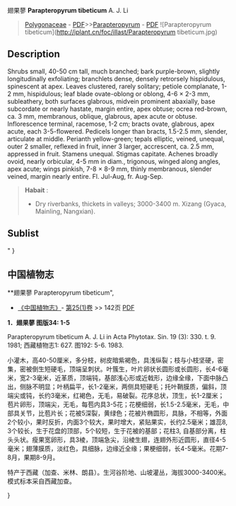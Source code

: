 翅果蓼 **Parapteropyrum tibeticum** A. J. Li

> [Polygonaceae](http://www.iplant.cn/info/Polygonaceae?t=foc) - [PDF](http://www.iplant.cn/foc/pdf/Polygonaceae.pdf)>>[Parapteropyrum](http://www.iplant.cn/info/Parapteropyrum?t=foc) - [PDF](http://www.iplant.cn/foc/pdf/Parapteropyrum.pdf)
![Parapteropyrum tibeticum](http://iplant.cn/foc/illast/Parapteropyrum tibeticum.jpg)

## Description

Shrubs small, 40-50 cm tall, much branched; bark purple-brown, slightly longitudinally exfoliating; branchlets dense, densely retrorsely hispidulous, spinescent at apex. Leaves clustered, rarely solitary; petiole complanate, 1-2 mm, hispidulous; leaf blade ovate-oblong or oblong, 4-6 × 2-3 mm, subleathery, both surfaces glabrous, midvein prominent abaxially, base subcordate or nearly hastate, margin entire, apex obtuse; ocrea red-brown, ca. 3 mm, membranous, oblique, glabrous, apex acute or obtuse. Inflorescence terminal, racemose, 1-2 cm; bracts ovate, glabrous, apex acute, each 3-5-flowered. Pedicels longer than bracts, 1.5-2.5 mm, slender, articulate at middle. Perianth yellow-green; tepals elliptic, veined, unequal, outer 2 smaller, reflexed in fruit, inner 3 larger, accrescent, ca. 2.5 mm, appressed in fruit. Stamens unequal. Stigmas capitate. Achenes broadly ovoid, nearly orbicular, 4-5 mm in diam., trigonous, winged along angles, apex acute; wings pinkish, 7-8 × 8-9 mm, thinly membranous, slender veined, margin nearly entire. Fl. Jul-Aug, fr. Aug-Sep.

> **Habait** : 
>* Dry riverbanks, thickets in valleys; 3000-3400 m. Xizang (Gyaca, Mainling, Nangxian).

## Sublist
"
}
## 中国植物志

**翅果蓼 Parapteropyrum tibeticum",

* [《中国植物志》](http://www.iplant.cn/frps)- [第25(1)卷](http://www.iplant.cn/frps/vol/25(1)) >> 142页 [PDF](http://www.iplant.cn/frps/pdf/25(1)/142.PDF)

**1．翅果蓼 图版34: 1-5**

Parapteropyrum tibeticum A. J. Li in Acta Phytotax. Sin. 19 (3): 330. t. 9. 1981; 西藏植物志1: 627. 图192: 5-6. 1983.

小灌木，高40-50厘米，多分枝，树皮暗紫褐色，具浅纵裂；枝与小枝坚硬，密集，密被倒生短硬毛，顶端呈刺状。叶簇生，叶片卵状长圆形或长圆形，长4-6毫米，宽2-3毫米，近革质，顶端钝，基部浅心形或近戟形，边缘全缘，下面中脉凸出，侧脉不明显；叶柄扁平，长1-2毫米，两侧具短硬毛；托叶鞘膜质，偏斜，顶端尖或钝，长约3毫米，红褐色，无毛，易破裂。花序总状，顶生，长1-2厘米；苞片卵形，顶端尖，无毛，每苞内具3-5花；花梗细弱，长1.5-2.5毫米，无毛，中部具关节，比苞片长；花被5深裂，黄绿色；花被片椭圆形，具脉，不相等，外面2个较小，果时反折，内面3个较大，果时增大，紧贴果实，长约2.5毫米；雄蕊8, 3个较长，生于花盘的顶部，5个较短，生于花被的基部；花柱3, 自基部分离，柱头头状。瘦果宽卵形，具3棱，顶端急尖，沿棱生翅，连翅外形近圆形，直径4-5毫米；翅薄膜质，淡红色，具细脉，边缘近全缘；果梗细弱，长4-5毫米。花期7-8月，果期8-9月。

特产于西藏（加查、米林、朗县）。生河谷阶地、山坡灌丛，海拔3000-3400米。模式标本采自西藏加查。

}